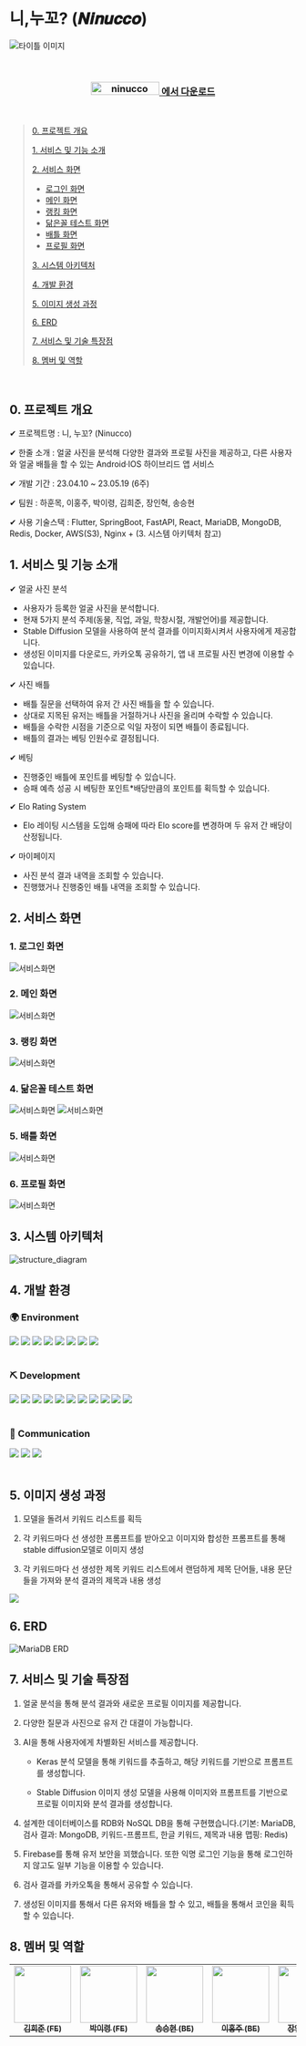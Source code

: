 # 니,누꼬? (𝑵𝒊𝒏𝒖𝒄𝒄𝒐)

![타이틀 이미지](https://github.com/Ninucco/.github/blob/main/profile/images/preview.png?raw=true)

<br />

<div align="center">
	<h3 align="center">
		<a href="https://play.google.com/store/apps/details?id=com.slsnrndi.ninucco">
			<img src="https://github.com/Ninucco/.github/assets/31383362/75766b8e-7a24-45c2-a019-d06bd5180a09" alt="ninucco" width="120" height="23">
	에서 다운로드
		</a>
    </h3>
</div>

<br />

> [0. 프로젝트 개요](#0-프로젝트-개요)
>
> [1. 서비스 및 기능 소개](#1-서비스-및-기능-소개)
>
> [2. 서비스 화면](#2-서비스-화면)
>
> - [로그인 화면](#1-로그인-화면)
> - [메인 화면](#2-메인-화면)
> - [랭킹 화면](#3-랭킹-화면)
> - [닮은꼴 테스트 화면](#4-닮은꼴-테스트-화면)
> - [배틀 화면](#5-배틀-화면)
> - [프로필 화면](#6-프로필-화면)
>
> [3. 시스템 아키텍처](#3-시스템-아키텍처)
>
> [4. 개발 환경](#4-개발-환경)
>
> [5. 이미지 생성 과정](#5-이미지-생성-과정)
>
> [6. ERD](#6-erd)
>
> [7. 서비스 및 기술 특장점](#7-서비스-및-기술-특장점)
>
> [8. 멤버 및 역할](#8-멤버-및-역할)

<br />

## 0. 프로젝트 개요

✔ 프로젝트명 : 니, 누꼬? (Ninucco)

✔ 한줄 소개 : 얼굴 사진을 분석해 다양한 결과와 프로필 사진을 제공하고, 다른 사용자와 얼굴 배틀을 할 수 있는 Android·IOS 하이브리드 앱 서비스

✔ 개발 기간 : 23.04.10 ~ 23.05.19 (6주)

✔ 팀원 : 하훈목, 이홍주, 박이령, 김희준, 장인혁, 송승현

✔ 사용 기술스택 : Flutter, SpringBoot, FastAPI, React, MariaDB, MongoDB, Redis, Docker, AWS(S3), Nginx + (3. 시스템 아키텍처 참고)

## 1. 서비스 및 기능 소개

✔ 얼굴 사진 분석

- 사용자가 등록한 얼굴 사진을 분석합니다.
- 현재 5가지 분석 주제(동물, 직업, 과일, 학창시절, 개발언어)를 제공합니다.
- Stable Diffusion 모델을 사용하여 분석 결과를 이미지화시켜서 사용자에게 제공합니다.
- 생성된 이미지를 다운로드, 카카오톡 공유하기, 앱 내 프로필 사진 변경에 이용할 수 있습니다.

✔ 사진 배틀

- 배틀 질문을 선택하여 유저 간 사진 배틀을 할 수 있습니다.
- 상대로 지목된 유저는 배틀을 거절하거나 사진을 올리며 수락할 수 있습니다.
- 배틀을 수락한 시점을 기준으로 익일 자정이 되면 배틀이 종료됩니다.
- 배틀의 결과는 베팅 인원수로 결정됩니다.

✔ 베팅

- 진행중인 배틀에 포인트를 베팅할 수 있습니다.
- 승패 예측 성공 시 베팅한 포인트\*배당만큼의 포인트를 획득할 수 있습니다.

✔ Elo Rating System

- Elo 레이팅 시스템을 도입해 승패에 따라 Elo score를 변경하며 두 유저 간 배당이 산정됩니다.

✔ 마이페이지

- 사진 분석 결과 내역을 조회할 수 있습니다.
- 진행했거나 진행중인 배틀 내역을 조회할 수 있습니다.

## 2. 서비스 화면

### 1. 로그인 화면

![서비스화면](https://github.com/Ninucco/Ninucco/assets/31383362/a4bd4d7a-d4b2-43a8-9843-07f90ce2434b)

### 2. 메인 화면

![서비스화면](https://github.com/Ninucco/Ninucco/assets/31383362/0ef2d58c-27c3-4ce0-b8f4-066a70cec1db)

### 3. 랭킹 화면

![서비스화면](https://github.com/Ninucco/Ninucco/assets/31383362/1576b7ba-a21d-4d79-bcac-a6de0d7a80b6)

### 4. 닮은꼴 테스트 화면

![서비스화면](https://github.com/Ninucco/Ninucco/assets/31383362/e95af251-696b-4e3b-ab27-baa84813e11d)
![서비스화면](https://github.com/Ninucco/Ninucco/assets/31383362/adf4e23d-498f-40fe-a7c5-c3a1f914dc5b)

### 5. 배틀 화면

![서비스화면](https://github.com/Ninucco/Ninucco/assets/31383362/fa7a1457-2c6e-469a-8eb4-7d30914f3859)

### 6. 프로필 화면

![서비스화면](https://github.com/Ninucco/Ninucco/assets/31383362/2ada0eb3-3b7e-4f69-9f11-9c2496e38c21)

## 3. 시스템 아키텍처

![structure_diagram](https://github.com/Ninucco/.github/blob/main/profile/images/structure_diagram.png?raw=true)

## 4. 개발 환경

### :earth_africa: Environment

<div>
  <img src="https://img.shields.io/badge/Visual Studio Code-FFFFFF?style=flat&logo=Visual Studio Code&logoColor=007ACC">
  <img src="https://img.shields.io/badge/Android Studio-FFFFFF?style=flat&logo=androidstudio&logoColor=3DDC84">
	<img src="https://img.shields.io/badge/InteliJ-FFFFFF?style=flat&logo=intellijidea&logoColor=000000">
  <img src="https://img.shields.io/badge/Xcode-FFFFFF?style=flat&logo=xcode&logoColor=#147EFB">
  <img src="https://img.shields.io/badge/AWS EC2-FFFFFF?style=flat&logo=amazonec2&logoColor=FF9900">
  <img src="https://img.shields.io/badge/AWS S3-FFFFFF?style=flat&logo=amazons3&logoColor=569A31">
  <img src="https://img.shields.io/badge/Git-FFFFFF?style=flat&logo=Git&logoColor=F05032">
  <img src="https://img.shields.io/badge/GitLab-FFFFFF?style=flat&logo=GitLab&logoColor=FC6D26">
</div>
<br />

### :pick: Development

<div>
  <img src="https://img.shields.io/badge/Spring Boot-FFFFFF?style=flat&logo=springboot&logoColor=6DB33F">
  <img src="https://img.shields.io/badge/Flutter-FFFFFF?style=flat&logo=flutter&logoColor=02569B">
  <img src="https://img.shields.io/badge/FastAPI-FFFFFF?style=flat&logo=fastapi&logoColor=009688">
  <img src="https://img.shields.io/badge/Firebase-FFFFFF?style=flat&logo=firebase&logoColor=FFCA28">
  <img src="https://img.shields.io/badge/TensorFlow-FFFFFF?style=flat&logo=tensorflow&logoColor=FF6F00">
  <img src="https://img.shields.io/badge/Redis-FFFFFF?style=flat&logo=redis&logoColor=DC382D">
  <img src="https://img.shields.io/badge/MongoDB-FFFFFF?style=flat&logo=mongodb&logoColor=47A248">
  <img src="https://img.shields.io/badge/MariaDB-FFFFFF?style=flat&logo=mariadb&logoColor=003545">
  <img src="https://img.shields.io/badge/Docker-FFFFFF?style=flat&logo=docker&logoColor=2496ED">
  <img src="https://img.shields.io/badge/Jenkins-FFFFFF?style=flat&logo=jenkins&logoColor=D24939">
  <img src="https://img.shields.io/badge/Nginx-FFFFFF?style=flat&logo=nginx&logoColor=009639">
</div>
<br />

### :mega: Communication

<div>
  <img src="https://img.shields.io/badge/Mattermost-FFFFFF?style=flat&logo=Mattermost&logoColor=0058CC">
  <img src="https://img.shields.io/badge/Notion-FFFFFF?style=flat&logo=Notion&logoColor=000000">
	<img src="https://img.shields.io/badge/Jira-FFFFFF?style=flat&logo=Jira&logoColor=0052CC">
</div>
<br />

## 5. 이미지 생성 과정

1. 모델을 돌려서 키워드 리스트를 획득

2. 각 키워드마다 선 생성한 프롬프트를 받아오고 이미지와 합성한 프롬프트를 통해 stable diffusion모델로 이미지 생성

3. 각 키워드마다 선 생성한 제목 키워드 리스트에서 랜덤하게 제목 단어들, 내용 문단들을 가져와 분석 결과의 제목과 내용 생성

<img src="https://github.com/Ninucco/.github/blob/main/profile/images/image_gen.png?raw=true">

## 6. ERD

![MariaDB ERD](https://github.com/Ninucco/Ninucco/assets/31383362/e5b61729-6bbc-4846-a33d-5afb33def313)

## 7. 서비스 및 기술 특장점

1. 얼굴 분석을 통해 분석 결과와 새로운 프로필 이미지를 제공합니다.

2. 다양한 질문과 사진으로 유저 간 대결이 가능합니다.

3. AI을 통해 사용자에게 차별화된 서비스를 제공합니다.

   - Keras 분석 모델을 통해 키워드를 추출하고, 해당 키워드를 기반으로 프롬프트를 생성합니다.

   - Stable Diffusion 이미지 생성 모델을 사용해 이미지와 프롬프트를 기반으로 프로필 이미지와 분석 결과를 생성합니다.

4. 설계한 데이터베이스를 RDB와 NoSQL DB을 통해 구현했습니다.(기본: MariaDB, 검사 결과: MongoDB, 키워드-프롬프트, 한글 키워드, 제목과 내용 맵핑: Redis)

5. Firebase를 통해 유저 보안을 꾀했습니다. 또한 익명 로그인 기능을 통해 로그인하지 않고도 일부 기능을 이용할 수 있습니다.

6. 검사 결과를 카카오톡을 통해서 공유할 수 있습니다.

7. 생성된 이미지를 통해서 다른 유저와 배틀을 할 수 있고, 배틀을 통해서 코인을 획득할 수 있습니다.

## 8. 멤버 및 역할

<table>
  <tr>
    <td align="center"><a href="https://github.com/TraceofLight"><img src="https://avatars.githubusercontent.com/u/98262849?v=4?s=100" width="100px;" alt=""/><br /><sub><b>김희준 (FE)</b></sub></a></td>
    <td align="center"><a href="https://github.com/IRyeong"><img src="https://avatars.githubusercontent.com/u/31383362?v=4?s=100" width="100px;" alt=""/><br /><sub><b>박이령 (FE)</b></sub></a></td>
    <td align="center"><a href="https://github.com/S2Hyeon"><img src="https://avatars.githubusercontent.com/u/58657060?v=4?s=100" width="100px;" alt=""/><br /><sub><b>송승현 (BE)</b></sub></a></td>
    <td align="center"><a href="https://github.com/developerhongjulee"><img src="https://avatars.githubusercontent.com/u/70627908?v=4?s=100" width="100px;" alt=""/><br /><sub><b>이홍주 (BE)</b></sub></a></td>
    <td align="center"><a href="https://github.com/v7153623"><img src="https://avatars.githubusercontent.com/u/71223238?v=4?s=100" width="100px;" alt=""/><br /><sub><b>장인혁 (BE)</b></sub></a></td>
    <td align="center"><a href="https://github.com/hi6724"><img src="https://avatars.githubusercontent.com/u/68803719?v=4?s=100" width="100px;" alt=""/><br /><sub><b>하훈목 (FE, 팀장)</b></sub></a></td>
  </tr>
</table>
